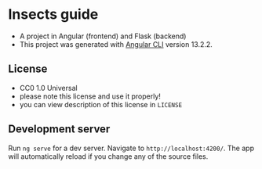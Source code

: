 # Insects guide

- A project in Angular (frontend) and Flask (backend)
- This project was generated with [Angular CLI](https://github.com/angular/angular-cli) version 13.2.2.



## License
- CC0 1.0 Universal
- please note this license and use it properly!
- you can view description of this license in `LICENSE`

## Development server
Run `ng serve` for a dev server. Navigate to `http://localhost:4200/`. The app will automatically reload if you change any of the source files.
